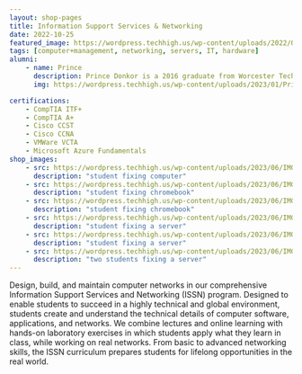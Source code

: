 ```yaml
---
layout: shop-pages
title: Information Support Services & Networking
date: 2022-10-25
featured_image: https://wordpress.techhigh.us/wp-content/uploads/2022/04/umberto-jXd2FSvcRr8-unsplash-1.jpg
tags: [computer+management, networking, servers, IT, hardware]
alumni:
    - name: Prince
      description: Prince Donkor is a 2016 graduate from Worcester Technical High School’s Information Supports Services & Networking Program (ISS&N). After graduating, Prince went straight into the workforce, and now serves as a Full Stack Software Developer at Ford Motors.
      img: https://wordpress.techhigh.us/wp-content/uploads/2023/01/PrinceDonkoris_Alumni.jpg

certifications: 
    - CompTIA ITF+
    - CompTIA A+
    - Cisco CCST
    - Cisco CCNA
    - VMWare VCTA
    - Microsoft Azure Fundamentals 
shop_images:
    - src: https://wordpress.techhigh.us/wp-content/uploads/2023/06/IMG_3857.heic.jpg
      description: "student fixing computer"
    - src: https://wordpress.techhigh.us/wp-content/uploads/2023/06/IMG_8077.heic.jpg
      description: "student fixing chromebook"
    - src: https://wordpress.techhigh.us/wp-content/uploads/2023/06/IMG_3874.HEIC.jpg
      description: "student fixing chromebook"
    - src: https://wordpress.techhigh.us/wp-content/uploads/2023/06/IMG_3139.HEIC.jpg
      description: "student fixing a server"
    - src: https://wordpress.techhigh.us/wp-content/uploads/2023/06/IMG_3129.HEIC.jpg
      description: "student fixing a server"
    - src: https://wordpress.techhigh.us/wp-content/uploads/2023/06/IMG_3145.HEIC.jpg
      description: "two students fixing a server"
---
```


Design, build, and maintain computer networks in our comprehensive Information Support Services and Networking (ISSN) program. Designed to enable students to succeed in a highly technical and global environment, students create and understand the technical details of computer software, applications, and networks. We combine lectures and online learning with hands-on laboratory exercises in which students apply what they learn in class, while working on real networks. From basic to advanced networking skills, the ISSN curriculum prepares students for lifelong opportunities in the real world.